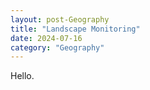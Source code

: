 ```yaml
---
layout: post-Geography
title: "Landscape Monitoring"
date: 2024-07-16
category: "Geography"
---
```


Hello.
